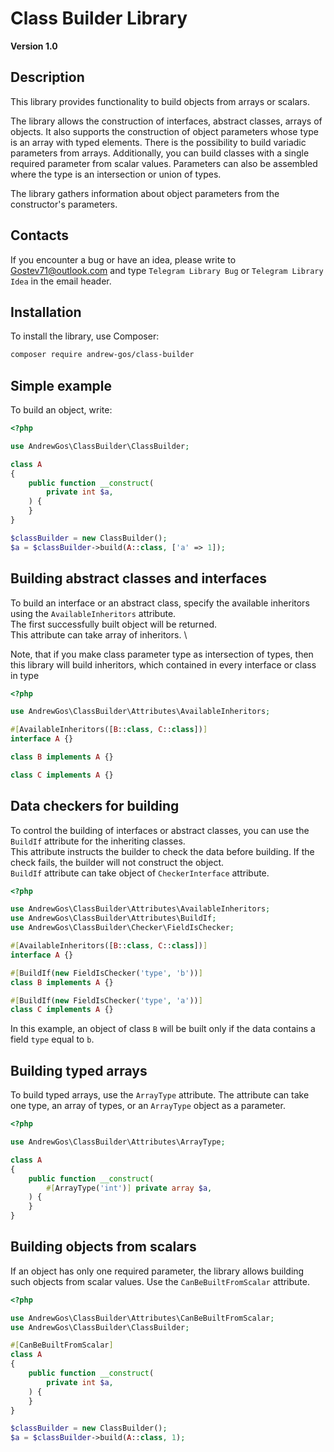 # Class Builder Library

**Version 1.0**

## Description

This library provides functionality to build objects from arrays or scalars.

The library allows the construction of interfaces, abstract classes, arrays of objects. It also supports the construction of object parameters whose type is an array with typed elements. There is the possibility to build variadic parameters from arrays. Additionally, you can build classes with a single required parameter from scalar values. Parameters can also be assembled where the type is an intersection or union of types.

The library gathers information about object parameters from the constructor's parameters.

## Contacts

If you encounter a bug or have an idea, please write to [Gostev71@outlook.com](Gostev71@outlook.com) and type `Telegram Library Bug` or `Telegram Library Idea` in the email header.

## Installation

To install the library, use Composer:

```sh
composer require andrew-gos/class-builder
```

## Simple example

To build an object, write:
```php
<?php

use AndrewGos\ClassBuilder\ClassBuilder;

class A
{
    public function __construct(
        private int $a,
    ) {
    }
}

$classBuilder = new ClassBuilder();
$a = $classBuilder->build(A::class, ['a' => 1]);
```

## Building abstract classes and interfaces

To build an interface or an abstract class, specify the available inheritors using the `AvailableInheritors` attribute. \
The first successfully built object will be returned. \
This attribute can take array of inheritors. \

Note, that if you make class parameter type as intersection of types, then this library will build inheritors,
which contained in every interface or class in type
```php
<?php

use AndrewGos\ClassBuilder\Attributes\AvailableInheritors;

#[AvailableInheritors([B::class, C::class])]
interface A {}

class B implements A {}

class C implements A {}
```

## Data checkers for building

To control the building of interfaces or abstract classes, you can use the `BuildIf` attribute for the inheriting classes. \
This attribute instructs the builder to check the data before building. If the check fails, the builder will not construct the object. \
`BuildIf` attribute can take object of `CheckerInterface` attribute.
```php
<?php

use AndrewGos\ClassBuilder\Attributes\AvailableInheritors;
use AndrewGos\ClassBuilder\Attributes\BuildIf;
use AndrewGos\ClassBuilder\Checker\FieldIsChecker;

#[AvailableInheritors([B::class, C::class])]
interface A {}

#[BuildIf(new FieldIsChecker('type', 'b'))]
class B implements A {}

#[BuildIf(new FieldIsChecker('type', 'a'))]
class C implements A {}
```
In this example, an object of class `B` will be built only if the data contains a field `type` equal to `b`.

## Building typed arrays

To build typed arrays, use the `ArrayType` attribute. The attribute can take one type, an array of types, or an `ArrayType` object as a parameter.
```php
<?php

use AndrewGos\ClassBuilder\Attributes\ArrayType;

class A
{
    public function __construct(
        #[ArrayType('int')] private array $a,
    ) {
    }
}
```

## Building objects from scalars

If an object has only one required parameter, the library allows building such objects from scalar values. Use the `CanBeBuiltFromScalar` attribute.
```php
<?php

use AndrewGos\ClassBuilder\Attributes\CanBeBuiltFromScalar;
use AndrewGos\ClassBuilder\ClassBuilder;

#[CanBeBuiltFromScalar]
class A
{
    public function __construct(
        private int $a,
    ) {
    }
}

$classBuilder = new ClassBuilder();
$a = $classBuilder->build(A::class, 1);
```
